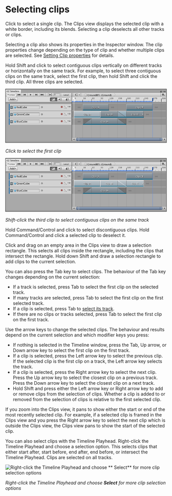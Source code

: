 # Selecting clips

Click to select a single clip. The Clips view displays the selected clip with a white border, including its blends.
Selecting a clip deselects all other tracks or clips.

Selecting a clip also shows its properties in the Inspector window. The clip properties change depending on the type of
clip and whether multiple clips are selected. See [Setting Clip properties](insp_clp.md) for details.

Hold Shift and click to select contiguous clips vertically on different tracks or horizontally on the same track. For
example, to select three contiguous clips on the same track, select the first clip, then hold Shift and click the third
clip. All three clips are selected.

![Click to select the first clip](images/timeline_clips_select_first.png)

_Click to select the first clip_

![Shift-click the third clip to select contiguous clips on the same track](images/timeline_clips_select_last.png)

_Shift-click the third clip to select contiguous clips on the same track_

Hold Command/Control and click to select discontiguous clips. Hold Command/Control and click a selected clip to deselect
it.

Click and drag on an empty area in the Clips view to draw a selection rectangle. This selects all clips inside the
rectangle, including the clips that intersect the rectangle. Hold down Shift and draw a selection rectangle to add clips
to the current selection.

You can also press the Tab key to select clips. The behaviour of the Tab key changes depending on the current selection:

* If a track is selected, press Tab to select the first clip on the selected track.
* If many tracks are selected, press Tab to select the first clip on the first selected track.
* If a clip is selected, press Tab to [select its track](trk_select.md).
* If there are no clips or tracks selected, press Tab to select the first clip on the first track.

Use the arrow keys to change the selected clips. The behaviour and results depend on the current selection and which
modifier keys you press:

* If nothing is selected in the Timeline window, press the Tab, Up arrow, or Down arrow key to select the first clip on
  the first track.
* If a clip is selected, press the Left arrow key to select the previous clip. If the selected clip is the first clip on
  a track, the Left arrow key selects the track.
* If a clip is selected, press the Right arrow key to select the next clip. Press the Up arrow key to select the closest
  clip on a previous track. Press the Down arrow key to select the closest clip on a next track.
* Hold Shift and press either the Left arrow key or Right arrow key to add or remove clips from the selection of clips.
  Whether a clip is added to or removed from the selection of clips is relative to the first selected clip.

If you zoom into the Clips view, it pans to show either the start or end of the most recently selected clip. For
example, if a selected clip is framed in the Clips view and you press the Right arrow key to select the next clip which
is outside the Clips view, the Clips view pans to show the start of the selected clip.

You can also select clips with the Timeline Playhead. Right-click the Timeline Playhead and choose a selection option.
This selects clips that either start after, start before, end after, end before, or intersect the Timeline Playhead.
Clips are selected on all tracks.

![Right-click the Timeline Playhead and choose **
Select** for more clip selection options](images/timeline_playhead_select_menu.png)

_Right-click the Timeline Playhead and choose **Select** for more clip selection options_

